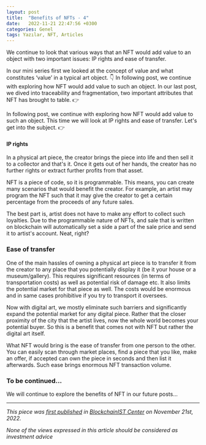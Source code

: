 ```yaml
---
layout: post
title:  "Benefits of NFTs - 4"
date:   2022-11-21 22:47:56 +0300
categories: Genel
tags: Yazılar, NFT, Articles
---
```


We continue to look that various ways that an NFT would add value to an object with two important issues: IP rights and ease of transfer. 

In our mini series first we looked at the concept of value and what constitutes ‘value’ in a typical art object. 👇 In following post, we continue with exploring how NFT would add value to such an object. In our last post, we dived into traceability and fragmentation, two important attributes that NFT has brought to table. 👉

In following post, we continue with exploring how NFT would add value to such an object. This time we will look at IP rights and ease of transfer. Let's get into the subject.  👉


#### IP rights 
In a physical art piece, the creator brings the piece into life and then sell it to a collector and that's it. Once it gets out of her hands, the creator has no further rights or extract further profits from that asset. 

NFT is a piece of code, so it is programmable. This means, you can create many scenarios that would benefit the creator. For example, an artist may program the NFT such that it may give the creator to get a certain percentage from the proceeds of any future sales. 

The best part is, artist does not have to make any effort to collect such loyalties. Due to the programmable nature of NFTs, and sale that is written on blockchain will automatically set a side a part of the sale price and send it to artist's account. Neat, right?

### Ease of transfer
One of the main hassles of owning a physical art piece is to transfer it from the creator to any place that you potentially display it (be it your house or a museum/gallery). This requires significant resources (in terms of transportation costs) as well as potential risk of damage etc. It also limits the potential market for that piece as well. The costs would be enormous and in same cases prohibitive if you try to transport it oversees. 

Now with digital art, we mostly eliminate such barriers and significantly expand the potential market for any digital piece. Rather that the closer proximity of the city that the artist lives, now the whole world becomes your potential buyer.  So this is a benefit that comes not with NFT but rather the digital art itself. 

What NFT would bring is the ease of transfer from one person to the other. You can easily scan through market places, find a piece that you like, make an offer, if accepted can own the piece in seconds and then list it afterwards. Such ease brings enormous NFT transaction volume. 

### To be continued…
We will continue to explore the benefits of NFT in our future posts... 

---
*This piece was [first published]() in [BlockchainIST Center](https://medium.com/blockchainist-center) on November 21st, 2022.*

*None of the views expressed in this article should be considered as investment advice*
